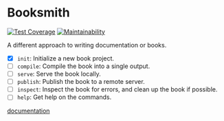 # Booksmith

[![Test Coverage][coverage_badge]][coverage_url]
[![Maintainability][maintainability_badge]][maintainability_url]

A different approach to writing documentation or books.

- [x] `init`: Initialize a new book project.
- [ ] `compile`: Compile the book into a single output.
- [ ] `serve`: Serve the book locally.
- [ ] `publish`: Publish the book to a remote server.
- [ ] `inspect`: Inspect the book for errors, and clean up the book if possible.
- [ ] `help`: Get help on the commands.

[documentation](docs/README.md)

[coverage_badge]: https://api.codeclimate.com/v1/badges/2e17f2ef857dd66cc665/test_coverage
[coverage_url]: https://codeclimate.com/github/jerrythomas/booksmith/test_coverage
[maintainability_badge]: https://api.codeclimate.com/v1/badges/2e17f2ef857dd66cc665/maintainability
[maintainability_url]: https://codeclimate.com/github/jerrythomas/booksmith/maintainability
